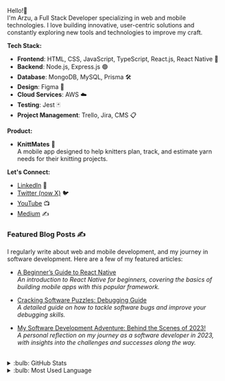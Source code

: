 Hello!👋  
I'm Arzu, a Full Stack Developer specializing in web and mobile technologies. I love building innovative, user-centric solutions and constantly exploring new tools and technologies to improve my craft.

**Tech Stack:**
 
- **Frontend**: HTML, CSS, JavaScript, TypeScript, React.js, React Native 📱
- **Backend**: Node.js, Express.js 🟢
- **Database**: MongoDB, MySQL, Prisma 🛠️
- **Design**: Figma 🎨
- **Cloud Services**: AWS ☁️
- **Testing**: Jest 🃏
- **Project Management**: Trello, Jira, CMS 📋

**Product:**

- **KnittMates** 🧶  
A mobile app designed to help knitters plan, track, and estimate yarn needs for their knitting projects.   

**Let's Connect:**

- [LinkedIn](https://www.linkedin.com/in/arzucaner/) 💼  
- [Twitter (now X)](https://x.com/arz_ugny) 🐦  
- [YouTube](https://www.youtube.com/channel/UCsK0v6RouRYb5I1Ny8flrOg) 📺  
- [Medium](https://arzugny.medium.com/) ✍️

  
### Featured Blog Posts ✍️
I regularly write about web and mobile development, and my journey in software development. Here are a few of my featured articles:

- [A Beginner’s Guide to React Native](https://engineering.teknasyon.com/a-beginners-guide-to-react-native-769ef818e1b0)  
  *An introduction to React Native for beginners, covering the basics of building mobile apps with this popular framework.*

- [Cracking Software Puzzles: Debugging Guide](https://arzugny.medium.com/cracking-software-puzzles-debugging-guide-87da909b1283)  
  *A detailed guide on how to tackle software bugs and improve your debugging skills.*

- [My Software Development Adventure: Behind the Scenes of 2023!](https://arzugny.medium.com/my-software-development-adventure-behind-the-scenes-of-2023-15e835fe92f1)  
  *A personal reflection on my journey as a software developer in 2023, with insights into the challenges and successes along the way.*

  
<br />

<details>
<summary>:bulb: GitHub Stats</summary>
<img src="https://github-readme-stats.vercel.app/api?username=arzucaner&show_icons=true&theme=dracula">
</details>
 
<details>
<summary>:bulb: Most Used Language</summary>
<img src="https://github-readme-stats.vercel.app/api/top-langs/?username=arzucaner&layout=compact">
</details>
